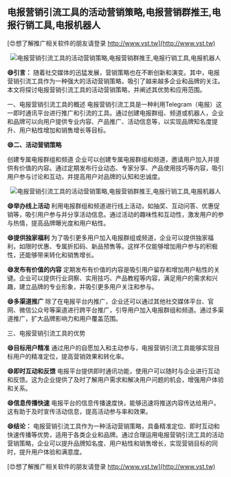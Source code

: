 ## **电报营销引流工具的活动营销策略,电报营销群推王,电报行销工具,电报机器人**

[😍想了解推广相关软件的朋友请登录 http://www.vst.tw](http://www.vst.tw)

 <center><img src="https://vst.tw/MP4/tuiguang/png/1.png" alt="电报营销引流工具的活动营销策略,电报营销群推王,电报行销工具,电报机器人"></center>

**😄引言：**
随着社交媒体的迅猛发展，营销策略也在不断创新和演变。其中，电报营销引流工具作为一种强大的活动营销策略，吸引了越来越多企业和品牌的关注。本文将探讨电报营销引流工具的活动营销策略，并阐述其优势和应用范围。

一、电报营销引流工具的概述
电报营销引流工具是一种利用Telegram（电报）这一即时通讯平台进行推广和引流的工具。通过创建电报群组、频道或机器人，企业和品牌可以向用户提供专业内容、产品推广、活动信息等，以实现品牌知名度提升、用户粘性增加和销售增长等目标。

**😄二、活动营销策略**

创建专属电报群组和频道
企业可以创建专属电报群组和频道，邀请用户加入并提供有价值的内容。通过定期发布行业动态、专家分享、产品使用技巧等内容，吸引用户参与讨论和互动，并提高用户对品牌的认知和忠诚度。

 <center><img src="https://vst.tw/MP4/tuiguang/png/5.png" alt="电报营销引流工具的活动营销策略,电报营销群推王,电报行销工具,电报机器人"></center>

**😄举办线上活动**
利用电报群组和频道进行线上活动，如抽奖、互动问答、优惠促销等，吸引用户参与并分享活动信息。通过活动的趣味性和互动性，激发用户的参与热情，提高品牌曝光度和用户粘性。

**😄提供独家福利**
为了吸引更多用户加入电报群组或频道，企业可以提供独家福利，如限时优惠、专属折扣码、新品预售等。这样不仅能够增加用户参与的积极性，还能够带来转化和销售增长。

**😄发布有价值的内容**
定期发布有价值的内容是吸引用户留存和增加用户粘性的关键。企业可以提供行业洞察、实用技巧、产品教程等内容，满足用户的需求和兴趣，建立品牌的专业形象，并吸引更多用户关注和参与。

**😄多渠道推广**
除了在电报平台内推广，企业还可以通过其他社交媒体平台、官网、微信公众号等渠道进行跨平台推广，引导用户加入电报群组和频道。通过多渠道推广，扩大品牌影响力和用户覆盖范围。

三、电报营销引流工具的优势

**😄目标用户精准**
通过用户的自愿加入和主动参与，电报营销引流工具能够实现目标用户的精准定位，提高营销效果和转化率。

**😄即时互动和反馈**
电报平台提供即时通讯功能，使用户可以随时与企业进行互动和反馈。这为企业提供了及时了解用户需求和解决用户问题的机会，增强用户体验和关系。

**😄信息传播快速**
电报平台的信息传播速度快，能够迅速将推送内容传达给用户。这有助于及时宣传活动信息，提高活动参与率和效果。

**😄结论：**
电报营销引流工具作为一种活动营销策略，具备精准定位、即时互动和快速传播等优势，适用于各类企业和品牌。通过合理运用电报营销引流工具的活动营销策略，企业可以提升品牌知名度、用户粘性和销售增长，实现营销目标的同时，提升用户体验和满意度。

[😍想了解推广相关软件的朋友请登录 http://www.vst.tw](http://www.vst.tw)



